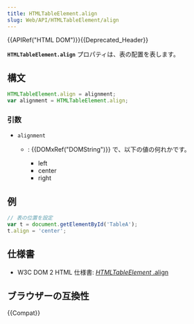 ```yaml
---
title: HTMLTableElement.align
slug: Web/API/HTMLTableElement/align
---
```


{{APIRef("HTML DOM")}}{{Deprecated_Header}}

**`HTMLTableElement.align`** プロパティは、表の配置を表します。

## 構文

```js
HTMLTableElement.align = alignment;
var alignment = HTMLTableElement.align;
```

### 引数

- `alignment`

  - : {{DOMxRef("DOMString")}} で、以下の値の何れかです。

    - left
    - center
    - right

## 例

```js
// 表の位置を設定
var t = document.getElementById('TableA');
t.align = 'center';
```

## 仕様書

- W3C DOM 2 HTML 仕様書: [_HTMLTableElement_
  .align](https://www.w3.org/TR/DOM-Level-2-HTML/html.html#ID-23180977)

## ブラウザーの互換性

{{Compat}}
